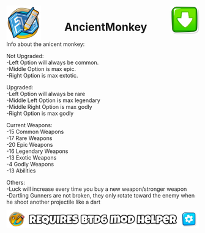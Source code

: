 <a href="https://github.com/lasgauti/AncientMonkey/releases/latest/download/AncientMonkey.dll">
    <img align="left" alt="Icon" height="90" src="Icon.png">
    <img align="right" alt="Download" height="75" src="https://raw.githubusercontent.com/gurrenm3/BTD-Mod-Helper/master/BloonsTD6%20Mod%20Helper/Resources/DownloadBtn.png">
</a>

<h1 align="center">AncientMonkey</h1>
                                                                                  
Info about the anicent monkey:                                                                                  
                                                                                  
Not Upgraded:                                                                                  
-Left Option will always be common.                                                                                  
-Middle Option is max epic.                                                                                  
-Right Option is max extotic.                                                                                  
                                                                                  
Upgraded:                                                                                  
-Left Option will always be rare                                                                                  
-Middle Left Option is max legendary                                                                                  
-Middle Right Option is max godly                                                                                  
-Right Option is max godly                                                                                  
                                                                                  
Current Weapons:                                                                                  
-15 Common Weapons                                                                                  
-17 Rare Weapons                                                                                  
-20 Epic Weapons                                                                                  
-16 Legendary Weapons                                                                                  
-13 Exotic Weapons                                                                                  
-4 Godly Weapons                                                                                  
-13 Abilities                                                                                  

Others:                                                                                  
-Luck will increase every time you buy a new weapon/stronger weapon                                                                                  
-Dartling Gunners are not broken, they only rotate toward the enemy when he shoot another projectile like a dart                                                                                  


[![Requires BTD6 Mod Helper](https://raw.githubusercontent.com/gurrenm3/BTD-Mod-Helper/master/banner.png)](https://github.com/gurrenm3/BTD-Mod-Helper#readme)
